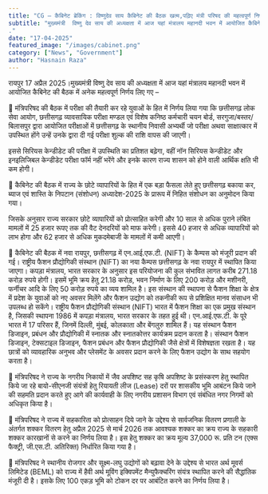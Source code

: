 ```yaml
---
title: "CG – कैबिनेट ब्रेकिंग : विष्णुदेव साय कैबिनेट की बैठक खत्म,पढ़िए मंत्री परिषद की महत्वपूर्ण निर्णय…"
subtitle: "मुख्यमंत्री  विष्णु देव साय की अध्यक्षता में आज यहां मंत्रालय महानदी भवन में आयोजित कैबिनेट की बैठक में अनेक महत्वपूर्ण निर्णय लिए गए –
."
date: "17-04-2025"
featured_image: "/images/cabinet.png"
category: ["News", "Government"]
author: "Hasnain Raza"
---
```


 रायपुर 17 अप्रैल 2025।मुख्यमंत्री  विष्णु देव साय की अध्यक्षता में आज यहां मंत्रालय महानदी भवन में आयोजित कैबिनेट की बैठक में अनेक महत्वपूर्ण निर्णय लिए गए –

 मंत्रिपरिषद की बैठक में परीक्षा की तैयारी कर रहे युवाओं के हित में निर्णय लिया गया कि छत्तीसगढ़ लोक सेवा आयोग, छत्तीसगढ़ व्यावसायिक परीक्षा मण्डल एवं विशेष कनिष्ठ कर्मचारी चयन बोर्ड, सरगुजा/बस्तर/बिलासपुर द्वारा आयोजित परीक्षाओं में छत्तीसगढ़ के स्थानीय निवासी अभ्यर्थी जो परीक्षा अथवा साक्षात्कार में उपस्थित होंगे उन्हें उनके द्वारा दी गई परीक्षा शुल्क की राशि वापस की जाएगी।

इससे सिरियस केन्डीडेट की परीक्षा में उपस्थिति का प्रतिशत बढ़ेगा, वहीं नॉन सिरियस केन्डीडेट और इनइलिजिबल केन्डीडेट परीक्षा फॉर्म नहीं भरेंगे और इनके कारण राज्य शासन को होने वाली आर्थिक क्षति भी कम होगी।

 कैबिनेट की बैठक में राज्य के छोटे व्यापारियों के हित में एक बड़ा फैसला लेते हुए छत्तीसगढ़ बकाया कर, ब्याज एवं शास्ति के निपटान (संशोधन) अध्यादेश-2025 के प्रारूप में निहित संशोधन का अनुमोदन किया गया।

जिसके अनुसार राज्य सरकार छोटे व्यापारियों को प्रोत्साहित करेगी और 10 साल से अधिक पुराने लंबित मामलों में 25 हजार रूपए तक की वैट देनदरियों को माफ करेगी। इससे 40 हजार से अधिक व्यापारियों को लाभ होगा और 62 हजार से अधिक मुकदमेबाजी के मामलों में कमी आएगी।

 कैबिनेट की बैठक में नवा रायपुर, छत्तीसगढ़ में एन.आई.एफ.टी. (NIFT) के कैम्पस को मंजूरी प्रदान की गई। राष्ट्रीय फैशन प्रौद्योगिकी संस्थान (NIFT) का नया कैम्पस छत्तीसगढ़ के नवा रायपुर में स्थापित किया जाएगा। कपड़ा मंत्रालय, भारत सरकार के अनुसार इस परियोजना की कुल संभावित लागत करीब 271.18 करोड़ रुपये होगी। इसमें भूमि क्रय हेतु 21.18 करोड़, भवन निर्माण के लिए 200 करोड़ और मशीनरी, फर्नीचर आदि के लिए 50 करोड़ रुपये का व्यय शामिल है।
इस संस्थान की स्थापना से फैशन शिक्षा के क्षेत्र में प्रदेश के युवाओं को नए अवसर मिलेंगे और फैशन उद्योग को तकनीकी रूप से प्रशिक्षित मानव संसाधन भी उपलब्ध हो सकेंगे। राष्ट्रीय फैशन प्रौद्योगिकी संस्थान (NIFT) भारत में फैशन शिक्षा का एक प्रमुख संस्थान है, जिसकी स्थापना 1986 में कपड़ा मंत्रालय, भारत सरकार के तहत हुई थी। एन.आई.एफ.टी. के पूरे भारत में 17 परिसर हैं, जिनमें दिल्ली, मुंबई, कोलकाता और बेंगलुरु शामिल हैं। यह संस्थान फैशन डिजाइन, प्रबंधन और प्रौद्योगिकी में स्नातक और स्नातकोत्तर कार्यक्रम प्रदान करता है। संस्थान फैशन डिजाइन, टेक्सटाइल डिजाइन, फैशन प्रबंधन और फैशन प्रौद्योगिकी जैसे क्षेत्रों में विशेषज्ञता रखता है। यह छात्रों को व्यावहारिक अनुभव और प्लेसमेंट के अवसर प्रदान करने के लिए फैशन उद्योग के साथ सहयोग करता है।

 मंत्रिपरिषद ने राज्य के नगरीय निकायों में जैव अपशिष्ट सह कृषि अपशिष्ट के प्रसंस्करण हेतु स्थापित किये जा रहे बायो-सीएनजी संयंत्रों हेतु रियायती लीज (Lease) दरों पर शासकीय भूमि आबंटन किये जाने की सहमति प्रदान करते हुए आगे की कार्यवाही के लिए नगरीय प्रशासन विभाग एवं संबंधित नगर निगमों को अधिकृत किया है।

 मंत्रिपरिषद ने राज्य में सहकारिता को प्रोत्साहन दिये जाने के उद्देश्य से सार्वजनिक वितरण प्रणाली के अंतर्गत शक्कर वितरण हेतु अप्रैल 2025 से मार्च 2026 तक आवश्यक शक्कर का क्रय राज्य के सहकारी शक्कर कारखानों से करने का निर्णय लिया है। इस हेतु शक्कर का क्रय मूल्य 37,000 रू. प्रति टन (एक्स फैक्ट्री, जी.एस.टी. अतिरिक्त) निर्धारित किया गया है।

 मंत्रिपरिषद ने स्थानीय रोजगार और सूक्ष्म-लघु उद्योगों को बढ़ावा देने के उद्देश्य से भारत अर्थ मूवर्स लिमिटेड (BEML) को राज्य में हैवी अर्थ मूविंग इक्विपमेंट मैन्युफैक्चरिंग संयंत्र स्थापित करने की सैद्धांतिक मंजूरी दी है। इसके लिए 100 एकड़ भूमि को टोकन दर पर आबंटित करने का निर्णय लिया है।